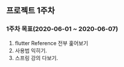 ## 프로젝트 1주차



### 1주차 목표(2020-06-01 ~ 2020-06-07)

1. flutter Reference 전부 훑어보기
2. 사용법 익히기.
3. 스프링 강의 다보기.

